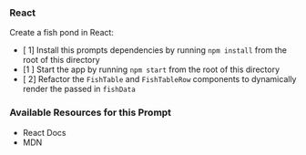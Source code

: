 ### React

Create a fish pond in React:

* [ 1] Install this prompts dependencies by running `npm install` from the root of this directory
* [1 ] Start the app by running `npm start` from the root of this directory
* [ 2] Refactor the `FishTable` and `FishTableRow` components to dynamically render the passed in `fishData`

### Available Resources for this Prompt
* React Docs
* MDN